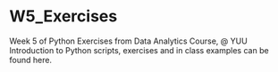 # W5_Exercises
Week 5 of Python Exercises from Data Analytics Course, @ YUU
Introduction to Python scripts, exercises and in class examples can be found here.
